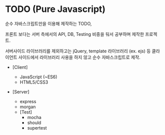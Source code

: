 # TODO (Pure Javascript)

순수 자바스크립트만을 이용해 제작하는 TODO,

프론트 보다는 서버 측에서의 API, DB, Testing 비중을 둬서 공부하며 제작한 프로젝트.

서버사이드 라이브러리를 제외하고는 jQuery, template 라이브러리 (ex. ejs) 등 클라이언트 사이드에서 라이브러리 사용을 하지 않고 순수 자바스크립트로 제작.

- [Client]
  - JavaScript (~ES6)
  - HTML5/CSS3

- [Server]
  - express
  - morgan
  - [Test]
    - mocha
    - should
    - supertest
